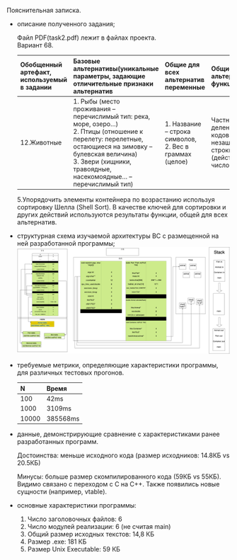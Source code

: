 Пояснительная записка.

* описание полученного задания; <br>

  Файл PDF(task2.pdf) лежит в файлах проекта. <br>
  Вариант 68.  

  Обобщенный артефакт, используемый в задании | Базовые альтернативы(уникальные параметры, задающие отличительные признаки альтернатив | Общие для всех альтернатив переменные | Общие для всех альтернатив функции
    ------------ | ------------- | ------------ | ------------
  12.Животные | 1. Рыбы (место проживания – перечислимый тип: река, море, озеро…) <br> 2. Птицы (отношение к перелету: перелетные, остающиеся на зимовку – булевская величина) <br>3. Звери (хищники, травоядные, насекомоядные… – перечислимый тип) | 1. Название – строка символов, <br> 2. Вес в граммах (целое) | Частное от деления суммы кодов незашифрованной строки на вес (действительное число)

  5.Упорядочить элементы контейнера по возрастанию используя сортировку Шелла (Shell Sort). В качестве ключей для сортировки и других действий используются результаты функции, общей для всех альтернатив.


* структурная схема изучаемой архитектуры ВС с размещенной на ней разработанной программы;
  ![схема](schema.png)
* требуемые метрики, определяющие характеристики программы, для различных тестовых прогонов.
  
  N | Время
  ------------ | ------------
  100 | 42ms
  1000 | 3109ms
  10000 | 385568ms


* данные, демонстрирующие сравнение с характеристиками ранее разработанных программ.
  
  Достоинства: меньше исходного кода (размер исходников: 14.8КБ vs 20.5КБ)

  Минусы: больше размер скомпилированного кода (59КБ vs 55КБ).
  Видимо связано с переходом с C на C++. Также появились новые сущности (например, vtable).

* основные характеристики программы:
  1) Число заголовочных файлов: 6
  2) Число модулей реализации: 6 (не считая main)
  3) Общий размер исходных текстов: 14,8 КБ
  4) Размер .exe: 181 КБ
  5) Размер Unix Executable: 59 КБ